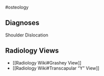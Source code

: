 #osteology 

## Diagnoses
Shoulder Dislocation

## Radiology Views
- [[Radiology Wiki#Grashey View]]
- [[Radiology Wiki#Transcapular “Y” View]]
